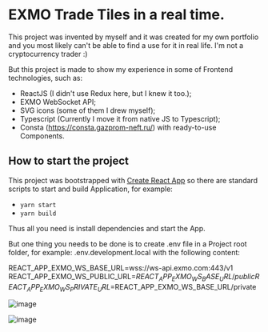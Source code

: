 # EXMO Trade Tiles in a real time.

This project was invented by myself and it was created for my own portfolio and you most likely can't be able
to find a use for it in real life. I'm not a cryptocurrency trader :)

But this project is made to show my experience in some of Frontend technologies, such as:

- ReactJS (I didn't use Redux here, but I knew it too.);
- EXMO WebSocket API;
- SVG icons (some of them I drew myself);
- Typescript (Currently I move it from native JS to Typescript);
- Consta (https://consta.gazprom-neft.ru/) with ready-to-use Components.

## How to start the project

This project was bootstrapped with [Create React App](https://github.com/facebook/create-react-app) so there are
standard scripts to start and build Application, for example:

- `yarn start`
- `yarn build`

Thus all you need is install dependencies and start the App.

But one thing you needs to be done is to create .env file in a Project root folder, for example:
.env.development.local
with the following content:

REACT_APP_EXMO_WS_BASE_URL=wss://ws-api.exmo.com:443/v1
REACT_APP_EXMO_WS_PUBLIC_URL=$REACT_APP_EXMO_WS_BASE_URL/public
REACT_APP_EXMO_WS_PRIVATE_URL=$REACT_APP_EXMO_WS_BASE_URL/private

![image](https://user-images.githubusercontent.com/49167999/146498737-09e3f2ea-062b-417a-9865-9085591f9697.png)

![image](https://user-images.githubusercontent.com/49167999/146498816-93ee4f1d-9eb5-4b4d-a556-2dcaeb96a17e.png)
